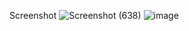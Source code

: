 Screenshot
![Screenshot (638)](https://github.com/DanielDaudAlberthus/Prak-DW-11/assets/144523084/a7408c5e-d8b3-4fb6-9cc5-2cd59b70eba7)
![image](https://github.com/DanielDaudAlberthus/Prak-DW-11/assets/144523084/8303ce7c-0524-4738-99d2-f5247e0b091b)
